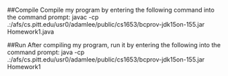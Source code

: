 ##Compile
Compile my program by entering the following command into the command prompt:
javac -cp .:/afs/cs.pitt.edu/usr0/adamlee/public/cs1653/bcprov-jdk15on-155.jar Homework1.java

##Run
After compiling my program, run it by entering the following into the command prompt:
java -cp .:/afs/cs.pitt.edu/usr0/adamlee/public/cs1653/bcprov-jdk15on-155.jar Homework1